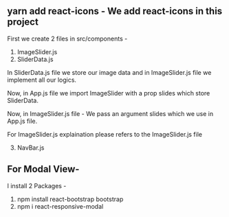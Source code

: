 ## yarn add react-icons - We add react-icons in this project

First we create 2 files in src/components -

1. ImageSlider.js
2. SliderData.js

In SliderData.js file we store our image data and in ImageSlider.js file we implement all our logics.

Now, in App.js file we import ImageSlider with a prop slides which store SliderData.

Now, in ImageSlider.js file -
We pass an argument slides which we use in App.js file.

For ImageSlider.js explaination please refers to the ImageSlider.js file

3. NavBar.js

## For Modal View-
I install 2 Packages - 
1. npm install react-bootstrap bootstrap
2. npm i react-responsive-modal